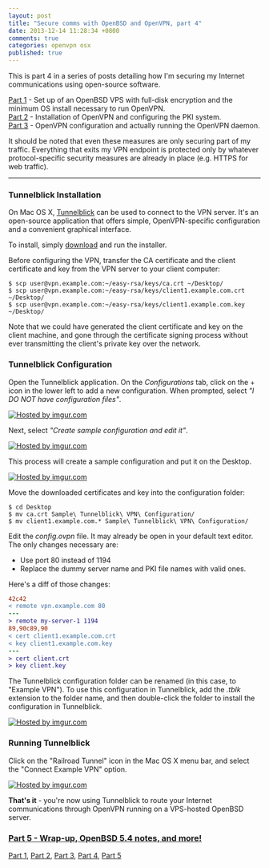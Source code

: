 ```yaml
---
layout: post
title: "Secure comms with OpenBSD and OpenVPN, part 4"
date: 2013-12-14 11:28:34 +0800
comments: true
categories: openvpn osx
published: true
---
```


This is part 4 in a series of posts detailing how I'm securing my Internet communications using open-source software.

[Part 1][part1] - Set up of an OpenBSD VPS with full-disk encryption and the minimum OS install necessary to run OpenVPN.  
[Part 2][part2] - Installation of OpenVPN and configuring the PKI system.  
[Part 3][part3] - OpenVPN configuration and actually running the OpenVPN daemon.  

It should be noted that even these measures are only securing part of my traffic. Everything that exits my VPN endpoint is protected only by whatever protocol-specific security measures are already in place (e.g. HTTPS for web traffic).

---

### Tunnelblick Installation

On Mac OS X, [Tunnelblick](https://code.google.com/p/tunnelblick/) can be used to connect to the VPN server. It's an open-source application that offers simple, OpenVPN-specific configuration and a convenient graphical interface.

To install, simply [download](https://code.google.com/p/tunnelblick/wiki/DownloadsEntry?tm=2#Tunnelblick_Beta_Release) and run the installer.

<!-- more -->

Before configuring the VPN, transfer the CA certificate and the client certificate and key from the VPN server to your client computer:

```
$ scp user@vpn.example.com:~/easy-rsa/keys/ca.crt ~/Desktop/
$ scp user@vpn.example.com:~/easy-rsa/keys/client1.example.com.crt ~/Desktop/
$ scp user@vpn.example.com:~/easy-rsa/keys/client1.example.com.key ~/Desktop/
```

Note that we could have generated the client certificate and key on the client machine, and gone through the certificate signing process without ever transmitting the client's private key over the network.

### Tunnelblick Configuration

Open the Tunnelblick application. On the _Configurations_ tab, click on the + icon in the lower left to add a new configuration. When prompted, select _"I DO NOT have configuration files"_.

<a href="http://imgur.com/7Q69mXG"><img src="http://i.imgur.com/7Q69mXGl.png" title="Hosted by imgur.com"/></a>

Next, select _"Create sample configuration and edit it"_.

<a href="http://imgur.com/1jx0mcs"><img src="http://i.imgur.com/1jx0mcsl.png" title="Hosted by imgur.com"/></a>

This process will create a sample configuration and put it on the Desktop.


<a href="http://imgur.com/NtO3i6R"><img src="http://i.imgur.com/NtO3i6Rl.png" title="Hosted by imgur.com"/></a>


Move the downloaded certificates and key into the configuration folder:

```
$ cd Desktop
$ mv ca.crt Sample\ Tunnelblick\ VPN\ Configuration/
$ mv client1.example.com.* Sample\ Tunnelblick\ VPN\ Configuration/
```

Edit the _config.ovpn_ file. It may already be open in your default text editor. The only changes necessary are:

- Use port 80 instead of 1194
- Replace the dummy server name and PKI file names with valid ones.

Here's a diff of those changes:

``` diff
42c42
< remote vpn.example.com 80
---
> remote my-server-1 1194
89,90c89,90
< cert client1.example.com.crt
< key client1.example.com.key
---
> cert client.crt
> key client.key
```

The Tunnelblick configuration folder can be renamed (in this case, to "Example VPN"). To use this configuration in Tunnelblick, add the _.tblk_ extension to the folder name, and then 
double-click the folder to install the configuration in Tunnelblick.

<a href="http://imgur.com/uKnpOVc"><img src="http://i.imgur.com/uKnpOVcl.png" title="Hosted by imgur.com"/></a>

### Running Tunnelblick

Click on the "Railroad Tunnel" icon in the Mac OS X menu bar, and select the "Connect Example VPN" option.

<a href="http://imgur.com/G0lXEOn"><img src="http://i.imgur.com/G0lXEOnl.png" title="Hosted by imgur.com"/></a>

**That's it** - you're now using Tunnelblick to route your Internet communications through OpenVPN running on a VPS-hosted OpenBSD server.

### [Part 5 - Wrap-up, OpenBSD 5.4 notes, and more!][part5]

[Part 1][part1], [Part 2][part2], [Part 3][part3], [Part 4][part4], [Part 5][part5]

[part1]:/blog/2013/12/07/secure-comms-with-openbsd-and-openvpn-part-1/
[part2]:/blog/2013/12/09/secure-comms-with-openbsd-and-openvpn-part-2/
[part3]:/blog/2013/12/11/secure-comms-with-openbsd-and-openvpn-part-3/
[part4]:/blog/2013/12/14/secure-comms-with-openbsd-and-openvpn-part-4/
[part5]:/blog/2013/12/15/secure-comms-with-openbsd-and-openvpn-part-5/